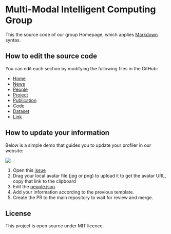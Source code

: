 # Multi-Modal Intelligent Computing Group

This the source code of our group Homepage, which applies [Markdown](https://github.com/adam-p/markdown-here/wiki/Markdown-Cheatsheet) syntax.

## How to edit the source code
You can edit each section by modifying the following files in the GitHub:
- [Home](https://github.com/ahucv/Homepage/edit/master/public/source/home.md)
- [News](https://github.com/ahucv/Homepage/edit/master/public/source/news.md)
- [People](https://github.com/ahucv/Homepage/edit/master/public/source/people.md)
- [Project](https://github.com/ahucv/Homepage/edit/master/public/source/project.md)
- [Publication](https://github.com/ahucv/Homepage/edit/master/public/source/publication.md)
- [Code](https://github.com/ahucv/Homepage/edit/master/public/source/code.md)
- [Dataset](https://github.com/ahucv/Homepage/edit/master/public/source/dataset.md)
- [Link](https://github.com/ahucv/Homepage/edit/master/public/source/link.md)

## How to update your information
Below is a simple demo that guides you to update your profiler in our website:

<kbd>
<img src="https://user-images.githubusercontent.com/32427260/62308058-57689f80-b4b7-11e9-8c57-c13ac63b522a.gif" />
</kbd>

1. Open this [issue](https://github.com/ahucv/Homepage/issues/1)
2. Drag your local avatar file (jpg or png) to upload it to get the avatar URL, copy that link to the clipboard
3. Edit the [people.json](https://github.com/ahucv/Homepage/edit/master/public/source/people.json).
4. Add your information according to the previous template.
5. Create the PR to the main repository to wait for review and merge.

## License
This project is open source under MIT licence.
